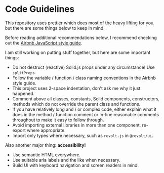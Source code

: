 # Code Guidelines

This repository uses prettier which does most of the heavy lifting for you, but there are some things below to keep in mind.

Before reading additional recommendations below, I recommend checking out the [Airbnb JavaScript style guide](https://github.com/airbnb/javascript).

I am still working on putting stuff together, but here are some important things:

- Do not destruct (reactive) Solid.js props under any circumstance! Use `splitProps`.
- Follow the variable / function / class naming conventions in the Airbnb style guide.
- This project uses 2-space indentation, don't ask me why it just happened.
- Comment above all classes, constants, Solid components, constructors, methods which do not override the parent class and functions.
- If you have relatively long and / or complex code, either explain what it does in the method / function comment or in-line reasonable comments throughout to make it easy to follow through.
- Avoid importing external libraries in more than one component, re-export where appropriate.
- Import only types where necessary, such as `revolt.js` in `@revolt/ui`.

Also another major thing: **accessibility!**

- Use semantic HTML everywhere.
- Use suitable aria labels and the like when necessary.
- Build UI with keyboard navigation and screen readers in mind.
